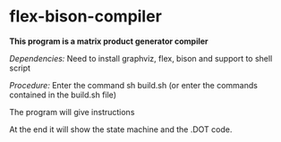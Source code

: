 # flex-bison-compiler


**This program is a matrix product generator compiler**



*Dependencies:*
Need to install graphviz, flex, bison and support to shell script 

*Procedure:*
Enter the command sh build.sh (or enter the commands contained in the build.sh file)


The program will give instructions

At the end it will show the state machine and the .DOT code.
